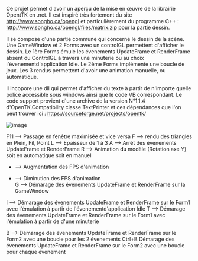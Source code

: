Ce projet permet d'avoir un aperçu de la mise en œuvre de la librairie OpentTK en .net. Il est inspiré très fortement du site http://www.songho.ca/opengl et particulièrement du programme C++ : http://www.songho.ca/opengl/files/matrix.zip pour la partie dessin. 

Il se compose d'une partie commune qui concerne le dessin de la scène. Une GameWindow et 2 Forms avec un controlGL permettent d'afficher le dessin.
Le 1ère Forms émule les évenements UpdateFrame et RenderFrame absent du ControlGL à travers une minuterie ou au choix l'évenementd'application Idle.
Le 2ème Forms implémente une boucle de jeux.
Les 3 rendus permettent d'avoir une animation manuelle, ou automatique.

Il incopore une dll qui permet d'afficher du texte à partir de n'importe quelle police accessible sous windows ainsi que le code VB correspondant. Le code support provient d'une archive de la version N°1.1.4 d'OpenTK.Compatibility classe TextPrinter et ces dépendances que l'on peut trouver ici : https://sourceforge.net/projects/opentk/

![image](https://user-images.githubusercontent.com/81978881/114317360-045a4300-9b08-11eb-8be9-669bc93e583d.png)

F11 --> Passage en fenêtre maximisée et vice versa
F   --> rendu des triangles en Plein, Fil, Point
L   --> Epaisseur de 1 à 3
A   --> Arrêt des évenements UpdateFrame et RenderFrame
R   --> Animation du modèle (Rotation axe Y) soit en automatique soit en manuel
+   --> Augmentation des FPS d'animation
-   --> Diminution des FPS d'animation  
G   --> Démarage des évenements UpdateFrame et RenderFrame sur la GameWindow

I   --> Démarage des évenements UpdateFrame et RenderFrame sur le Form1 avec l'émulation à partir de l'évenementd'application Idle
T   --> Démarage des évenements UpdateFrame et RenderFrame sur le Form1 avec l'émulation à partir de d'une minuterie

B   --> Démarage des évenements UpdateFrame et RenderFrame sur le Form2 avec une boucle pour les 2 évenements
Ctrl+B  Démarage des évenements UpdateFrame et RenderFrame sur le Form2 avec une boucle pour chaque évenement





